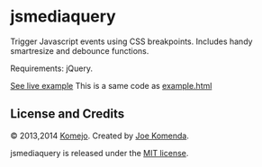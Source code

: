 jsmediaquery
============

Trigger Javascript events using CSS breakpoints. Includes handy smartresize and debounce functions.

Requirements: jQuery.

[See live example](http://komejo.com/jsmediaquery/example.html) This is a same code as [example.html](https://github.com/komejo/jsmediaquery/blob/master/example.html)

## License and Credits

© 2013,2014 <a href="https://github.com/komejo">Komejo</a>. Created by <a href="http://twitter.com/komejo">Joe Komenda</a>.

jsmediaquery is released under the <a href="http://opensource.org/licenses/MIT">MIT license</a>.